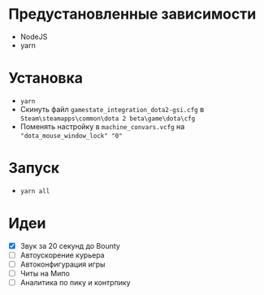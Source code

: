 # Предустановленные зависимости

- NodeJS
- yarn

# Установка

- `yarn`
- Скинуть файл `gamestate_integration_dota2-gsi.cfg` в `Steam\steamapps\common\dota 2 beta\game\dota\cfg`
- Поменять настройку в `machine_convars.vcfg` на `"dota_mouse_window_lock" "0"`

# Запуск

- `yarn all`

# Идеи

- [x] Звук за 20 секунд до Bounty
- [ ] Автоускорение курьера
- [ ] Автоконфигурация игры
- [ ] Читы на Мипо
- [ ] Аналитика по пику и контрпику
